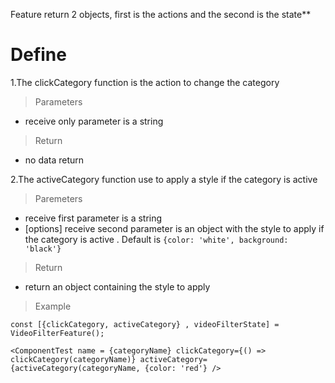 Feature return 2 objects, first is the actions and the second is the state**


# **Define**

1.The clickCategory function is the action to change the category
> Parameters

+ receive only parameter is a string

> Return

+ no data return

2.The activeCategory function use to apply a style if the category is active

> Paremeters

+ receive first parameter is a string
+ [options] receive second parameter is an object with the style to apply if the category is active . Default is
  `{color: 'white', background: 'black'}`

> Return

+ return an object containing the style to apply

> Example

`const [{clickCategory, activeCategory} , videoFilterState] = VideoFilterFeature();`

`<ComponentTest
name = {categoryName}
clickCategory={() => clickCategory(categoryName)}
activeCategory={activeCategory(categoryName, {color: 'red'}
/>`

